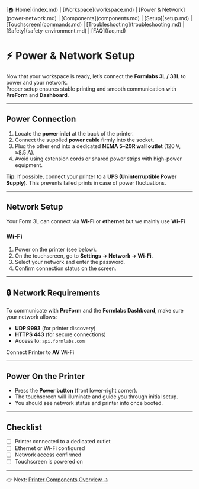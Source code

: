 <nav>
[🏠 Home](index.md) |
[Workspace](workspace.md) |
[Power & Network](power-network.md) |
[Components](components.md) |
[Setup](setup.md) |
[Touchscreen](commands.md) |
[Troubleshooting](troubleshooting.md) |
[Safety](safety-environment.md) |
[FAQ](faq.md)
</nav>

# ⚡ Power & Network Setup

Now that your workspace is ready, let’s connect the **Formlabs 3L / 3BL** to power and your network.  
Proper setup ensures stable printing and smooth communication with **PreForm** and **Dashboard**.

---

## Power Connection
1. Locate the **power inlet** at the back of the printer.  
2. Connect the supplied **power cable** firmly into the socket.  
3. Plug the other end into a dedicated **NEMA 5–20R wall outlet** (120 V, ≥8.5 A).  
4. Avoid using extension cords or shared power strips with high-power equipment.  

**Tip**: If possible, connect your printer to a **UPS (Uninterruptible Power Supply)**. This prevents failed prints in case of power fluctuations.

---

## Network Setup
Your Form 3L can connect via **Wi-Fi** or **ethernet** but we mainly use **Wi-Fi**


### Wi-Fi
1. Power on the printer (see below).  
2. On the touchscreen, go to **Settings → Network → Wi-Fi**.  
3. Select your network and enter the password.  
4. Confirm connection status on the screen.  

---

## 🔒 Network Requirements
To communicate with **PreForm** and the **Formlabs Dashboard**, make sure your network allows:  
- **UDP 9993** (for printer discovery)  
- **HTTPS 443** (for secure connections)  
- Access to: `api.formlabs.com`

Connect Printer to **AV** Wi-Fi

---

## Power On the Printer
- Press the **Power button** (front lower-right corner).  
- The touchscreen will illuminate and guide you through initial setup.  
- You should see network status and printer info once booted.

---

## Checklist
- [ ] Printer connected to a dedicated outlet  
- [ ] Ethernet or Wi-Fi configured  
- [ ] Network access confirmed  
- [ ] Touchscreen is powered on  

---

👉 Next: [Printer Components Overview →](components.md)
